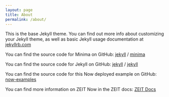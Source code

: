 ```yaml
---
layout: page
title: About
permalink: /about/
---
```


This is the base Jekyll theme. You can find out more info about customizing your Jekyll theme, as well as basic Jekyll usage documentation at [jekyllrb.com](https://jekyllrb.com/)

You can find the source code for Minima on GitHub:
[jekyll][jekyll-organization] /
[minima](https://github.com/jekyll/minima)

You can find the source code for Jekyll on GitHub:
[jekyll][jekyll-organization] /
[jekyll](https://github.com/jekyll/jekyll)

You can find the source code for this Now deployed example on GitHub:
[now-examples](https://github.com/zeit/now-examples)

You can find more information on ZEIT Now in the ZEIT docs:
[ZEIT Docs](https://zeit.co/docs)


[jekyll-organization]: https://github.com/jekyll
